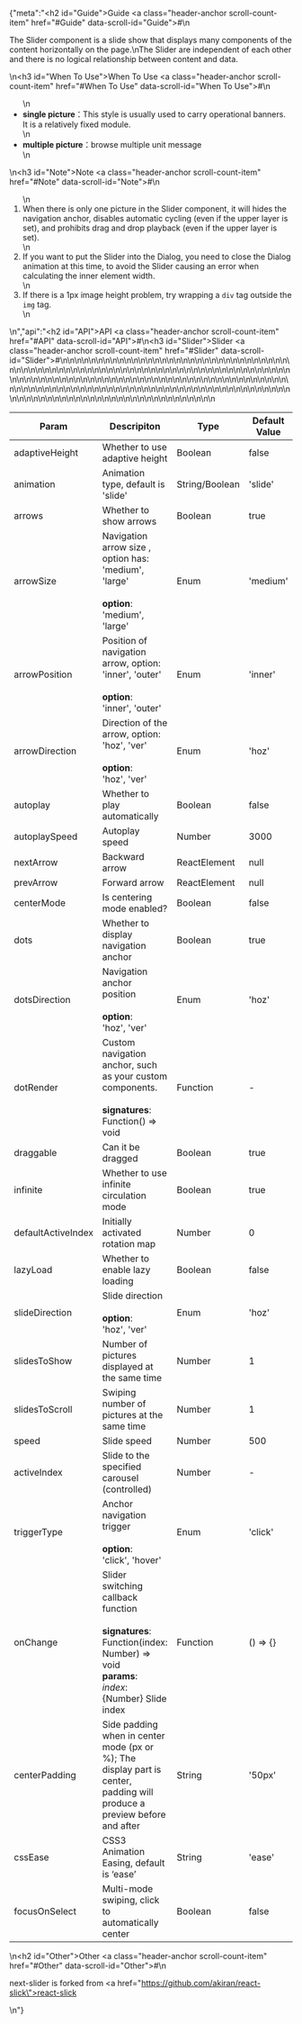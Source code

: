 {"meta":"<h2 id=\"Guide\">Guide <a class=\"header-anchor scroll-count-item\" href=\"#Guide\" data-scroll-id=\"Guide\">#</a></h2>\n<p>The Slider component is a slide show that displays many components of the content horizontally on the page.\nThe Slider are independent of each other and there is no logical relationship between content and data.</p>\n<h3 id=\"When To Use\">When To Use <a class=\"header-anchor scroll-count-item\" href=\"#When To Use\" data-scroll-id=\"When To Use\">#</a></h3>\n<ul>\n<li><strong>single picture</strong>&#xFF1A;This style is usually used to carry operational banners. It is a relatively fixed module.</li>\n<li><strong>multiple picture</strong>&#xFF1A;browse multiple unit message</li>\n</ul>\n<h3 id=\"Note\">Note <a class=\"header-anchor scroll-count-item\" href=\"#Note\" data-scroll-id=\"Note\">#</a></h3>\n<ol>\n<li>When there is only one picture in the Slider component, it will hides the navigation anchor, disables automatic cycling (even if the upper layer is set), and prohibits drag and drop playback (even if the upper layer is set).</li>\n<li>If you want to put the Slider into the Dialog, you need to close the Dialog animation at this time, to avoid the Slider causing an error when calculating the inner element width.</li>\n<li>If there is a 1px image height problem, try wrapping a <code>div</code> tag outside the <code>img</code> tag.</li>\n</ol>\n","api":"<h2 id=\"API\">API <a class=\"header-anchor scroll-count-item\" href=\"#API\" data-scroll-id=\"API\">#</a></h2>\n<h3 id=\"Slider\">Slider <a class=\"header-anchor scroll-count-item\" href=\"#Slider\" data-scroll-id=\"Slider\">#</a></h3>\n<table>\n<thead>\n<tr>\n<th>Param</th>\n<th>Descripiton</th>\n<th>Type</th>\n<th>Default Value</th>\n</tr>\n</thead>\n<tbody>\n<tr>\n<td>adaptiveHeight</td>\n<td>Whether to use adaptive height</td>\n<td>Boolean</td>\n<td>false</td>\n</tr>\n<tr>\n<td>animation</td>\n<td>Animation type, default is &apos;slide&apos;</td>\n<td>String/Boolean</td>\n<td>&apos;slide&apos;</td>\n</tr>\n<tr>\n<td>arrows</td>\n<td>Whether to show arrows</td>\n<td>Boolean</td>\n<td>true</td>\n</tr>\n<tr>\n<td>arrowSize</td>\n<td>Navigation arrow size , option has: &apos;medium&apos;, &apos;large&apos;<br><br><strong>option</strong>:<br>&apos;medium&apos;, &apos;large&apos;</td>\n<td>Enum</td>\n<td>&apos;medium&apos;</td>\n</tr>\n<tr>\n<td>arrowPosition</td>\n<td>Position of navigation arrow, option: &apos;inner&apos;, &apos;outer&apos;<br><br><strong>option</strong>:<br>&apos;inner&apos;, &apos;outer&apos;</td>\n<td>Enum</td>\n<td>&apos;inner&apos;</td>\n</tr>\n<tr>\n<td>arrowDirection</td>\n<td>Direction of the arrow, option: &apos;hoz&apos;, &apos;ver&apos;<br><br><strong>option</strong>:<br>&apos;hoz&apos;, &apos;ver&apos;</td>\n<td>Enum</td>\n<td>&apos;hoz&apos;</td>\n</tr>\n<tr>\n<td>autoplay</td>\n<td>Whether to play automatically</td>\n<td>Boolean</td>\n<td>false</td>\n</tr>\n<tr>\n<td>autoplaySpeed</td>\n<td>Autoplay speed</td>\n<td>Number</td>\n<td>3000</td>\n</tr>\n<tr>\n<td>nextArrow</td>\n<td>Backward arrow</td>\n<td>ReactElement</td>\n<td>null</td>\n</tr>\n<tr>\n<td>prevArrow</td>\n<td>Forward arrow</td>\n<td>ReactElement</td>\n<td>null</td>\n</tr>\n<tr>\n<td>centerMode</td>\n<td>Is centering mode enabled?</td>\n<td>Boolean</td>\n<td>false</td>\n</tr>\n<tr>\n<td>dots</td>\n<td>Whether to display navigation anchor</td>\n<td>Boolean</td>\n<td>true</td>\n</tr>\n<tr>\n<td>dotsDirection</td>\n<td>Navigation anchor position<br><br><strong>option</strong>:<br>&apos;hoz&apos;, &apos;ver&apos;</td>\n<td>Enum</td>\n<td>&apos;hoz&apos;</td>\n</tr>\n<tr>\n<td>dotRender</td>\n<td>Custom navigation anchor, such as your custom components.<br><br><strong>signatures</strong>:<br>Function() =&gt; void</td>\n<td>Function</td>\n<td>-</td>\n</tr>\n<tr>\n<td>draggable</td>\n<td>Can it be dragged</td>\n<td>Boolean</td>\n<td>true</td>\n</tr>\n<tr>\n<td>infinite</td>\n<td>Whether to use infinite circulation mode</td>\n<td>Boolean</td>\n<td>true</td>\n</tr>\n<tr>\n<td>defaultActiveIndex</td>\n<td>Initially activated rotation map</td>\n<td>Number</td>\n<td>0</td>\n</tr>\n<tr>\n<td>lazyLoad</td>\n<td>Whether to enable lazy loading</td>\n<td>Boolean</td>\n<td>false</td>\n</tr>\n<tr>\n<td>slideDirection</td>\n<td>Slide direction<br><br><strong>option</strong>:<br>&apos;hoz&apos;, &apos;ver&apos;</td>\n<td>Enum</td>\n<td>&apos;hoz&apos;</td>\n</tr>\n<tr>\n<td>slidesToShow</td>\n<td>Number of pictures displayed at the same time</td>\n<td>Number</td>\n<td>1</td>\n</tr>\n<tr>\n<td>slidesToScroll</td>\n<td>Swiping number of pictures at the same time</td>\n<td>Number</td>\n<td>1</td>\n</tr>\n<tr>\n<td>speed</td>\n<td>Slide speed</td>\n<td>Number</td>\n<td>500</td>\n</tr>\n<tr>\n<td>activeIndex</td>\n<td>Slide to the specified carousel (controlled)</td>\n<td>Number</td>\n<td>-</td>\n</tr>\n<tr>\n<td>triggerType</td>\n<td>Anchor navigation trigger <br><br><strong>option</strong>:<br>&apos;click&apos;, &apos;hover&apos;</td>\n<td>Enum</td>\n<td>&apos;click&apos;</td>\n</tr>\n<tr>\n<td>onChange</td>\n<td>Slider switching callback function<br><br><strong>signatures</strong>:<br>Function(index: Number) =&gt; void<br><strong>params</strong>:<br><em>index</em>: {Number} Slide index</td>\n<td>Function</td>\n<td>() =&gt; {}</td>\n</tr>\n<tr>\n<td>centerPadding</td>\n<td>Side padding when in center mode (px or %); The display part is center, padding will produce a preview before and after</td>\n<td>String</td>\n<td>&apos;50px&apos;</td>\n</tr>\n<tr>\n<td>cssEase</td>\n<td>CSS3 Animation Easing, default is &#x2018;ease&#x2019;</td>\n<td>String</td>\n<td>&apos;ease&apos;</td>\n</tr>\n<tr>\n<td>focusOnSelect</td>\n<td>Multi-mode swiping, click to automatically center</td>\n<td>Boolean</td>\n<td>false</td>\n</tr>\n</tbody>\n</table>\n<h2 id=\"Other\">Other <a class=\"header-anchor scroll-count-item\" href=\"#Other\" data-scroll-id=\"Other\">#</a></h2>\n<p>next-slider is forked from <a href=\"https://github.com/akiran/react-slick\">react-slick</a></p>\n"}